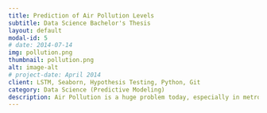 ```yaml
---
title: Prediction of Air Pollution Levels
subtitle: Data Science Bachelor's Thesis 
layout: default
modal-id: 5
# date: 2014-07-14
img: pollution.png
thumbnail: pollution.png
alt: image-alt
# project-date: April 2014
client: LSTM, Seaborn, Hypothesis Testing, Python, Git
category: Data Science (Predictive Modeling)
description: Air Pollution is a huge problem today, especially in metro cities. Prediction of air pollution can help people plan ahead. Also, governing bodies can form policies to mitigate the risks of air pollution. In this project, I aimed to develop a forecasting model for air pollution levels (PM 2.5 concentrations). I worked on this project under the supervision of Prof. at IIT Delhi. 
---
```

